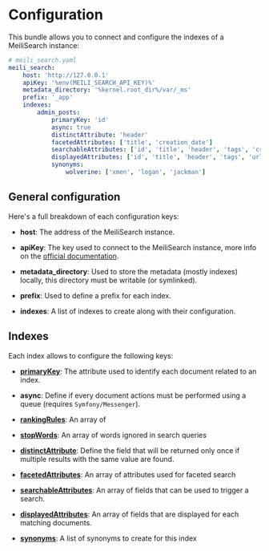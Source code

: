 # Configuration

This bundle allows you to connect and configure the indexes of a MeiliSearch instance:

```yaml
# meili_search.yaml
meili_search:
    host: 'http://127.0.0.1'
    apiKey: '%env(MEILI_SEARCH_API_KEY)%'
    metadata_directory: '%kernel.root_dir%/var/_ms'
    prefix: '_app'
    indexes:
        admin_posts:
            primaryKey: 'id'
            async: true
            distinctAttribute: 'header'
            facetedAttributes: ['title', 'creation_date']
            searchableAttributes: ['id', 'title', 'header', 'tags', 'creation_date']
            displayedAttributes: ['id', 'title', 'header', 'tags', 'url']
            synonyms: 
                wolverine: ['xmen', 'logan', 'jackman']
```

## General configuration

Here's a full breakdown of each configuration keys:

- **host**: The address of the MeiliSearch instance.

- **apiKey**: The key used to connect to the MeiliSearch instance, more info on the [official documentation]('https://docs.meilisearch.com/guides/advanced_guides/authentication.html#master-key').

- **metadata_directory**: Used to store the metadata (mostly indexes) locally, this directory must be writable (or symlinked).

- **prefix**: Used to define a prefix for each index.

- **indexes**: A list of indexes to create along with their configuration.

## Indexes

Each index allows to configure the following keys:

- **[primaryKey](https://docs.meilisearch.com/guides/main_concepts/documents.html#primary-key)**: The attribute used to identify each document related to an index.

- **async**: Define if every document actions must be performed using a queue (requires `Symfony/Messenger`).

- **[rankingRules](https://docs.meilisearch.com/guides/main_concepts/relevancy.html#ranking-rules)**: An array of  

- **[stopWords](https://docs.meilisearch.com/guides/advanced_guides/stop_words.html#language-driven)**: An array of words ignored in search queries 

- **[distinctAttribute](https://docs.meilisearch.com/guides/advanced_guides/distinct.html)**: Define the field that will be returned only once if multiple results with the same value are found.

- **[facetedAttributes](https://docs.meilisearch.com/guides/advanced_guides/faceted_search.html)**: An array of attributes used for faceted search

- **[searchableAttributes](https://docs.meilisearch.com/guides/advanced_guides/field_properties.html#searchable-fields)**: An array of fields that can be used to trigger a search.

- **[displayedAttributes](https://docs.meilisearch.com/guides/advanced_guides/field_properties.html#displayed-fields)**: An array of fields that are displayed for each matching documents.

- **[synonyms](https://docs.meilisearch.com/guides/advanced_guides/synonyms.html)**: A list of synonyms to create for this index
